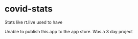 # covid-stats
Stats like rt.live used to have

Unable to publish this app to the app store. Was a 3 day project
